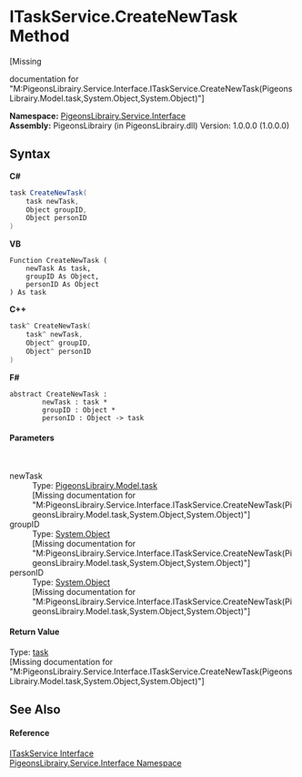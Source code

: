 # ITaskService.CreateNewTask Method 
 

\[Missing <summary> documentation for "M:PigeonsLibrairy.Service.Interface.ITaskService.CreateNewTask(PigeonsLibrairy.Model.task,System.Object,System.Object)"\]

**Namespace:**&nbsp;<a href="b0fc0eda-b7b1-0d3d-2267-0fd4766ff20d">PigeonsLibrairy.Service.Interface</a><br />**Assembly:**&nbsp;PigeonsLibrairy (in PigeonsLibrairy.dll) Version: 1.0.0.0 (1.0.0.0)

## Syntax

**C#**<br />
``` C#
task CreateNewTask(
	task newTask,
	Object groupID,
	Object personID
)
```

**VB**<br />
``` VB
Function CreateNewTask ( 
	newTask As task,
	groupID As Object,
	personID As Object
) As task
```

**C++**<br />
``` C++
task^ CreateNewTask(
	task^ newTask, 
	Object^ groupID, 
	Object^ personID
)
```

**F#**<br />
``` F#
abstract CreateNewTask : 
        newTask : task * 
        groupID : Object * 
        personID : Object -> task 

```


#### Parameters
&nbsp;<dl><dt>newTask</dt><dd>Type: <a href="ed7fd571-3ebd-bb10-4923-b1c31d5523f3">PigeonsLibrairy.Model.task</a><br />\[Missing <param name="newTask"/> documentation for "M:PigeonsLibrairy.Service.Interface.ITaskService.CreateNewTask(PigeonsLibrairy.Model.task,System.Object,System.Object)"\]</dd><dt>groupID</dt><dd>Type: <a href="http://msdn2.microsoft.com/en-us/library/e5kfa45b" target="_blank">System.Object</a><br />\[Missing <param name="groupID"/> documentation for "M:PigeonsLibrairy.Service.Interface.ITaskService.CreateNewTask(PigeonsLibrairy.Model.task,System.Object,System.Object)"\]</dd><dt>personID</dt><dd>Type: <a href="http://msdn2.microsoft.com/en-us/library/e5kfa45b" target="_blank">System.Object</a><br />\[Missing <param name="personID"/> documentation for "M:PigeonsLibrairy.Service.Interface.ITaskService.CreateNewTask(PigeonsLibrairy.Model.task,System.Object,System.Object)"\]</dd></dl>

#### Return Value
Type: <a href="ed7fd571-3ebd-bb10-4923-b1c31d5523f3">task</a><br />\[Missing <returns> documentation for "M:PigeonsLibrairy.Service.Interface.ITaskService.CreateNewTask(PigeonsLibrairy.Model.task,System.Object,System.Object)"\]

## See Also


#### Reference
<a href="5be69dcd-1a49-3a74-40ed-1c29162f234e">ITaskService Interface</a><br /><a href="b0fc0eda-b7b1-0d3d-2267-0fd4766ff20d">PigeonsLibrairy.Service.Interface Namespace</a><br />